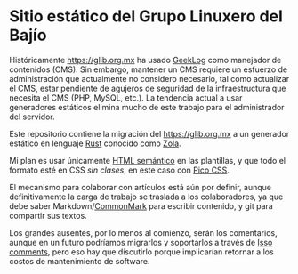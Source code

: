 # Sitio estático del Grupo Linuxero del Bajío

Históricamente <https://glib.org.mx> ha usado
[GeekLog](https://www.geeklog.net/) como manejador de contenidos (CMS). Sin
embargo, mantener un CMS requiere un esfuerzo de administración que actualmente
no considero necesario, tal como actualizar el CMS, estar pendiente de agujeros
de seguridad de la infraestructura que necesita el CMS (PHP, MySQL, etc.). La
tendencia actual a usar generadores estáticos elimina mucho de este trabajo para
el administrador del servidor.

Este repositorio contiene la migración del <https://glib.org.mx> a un generador
estático en lenguaje [Rust](https://www.rust-lang.org) conocido como
[Zola](https://www.getzola.org).

Mi plan es usar únicamente [HTML
semántico](https://es.wikipedia.org/wiki/HTML_sem%C3%A1ntico) en las plantillas,
y que todo el formato esté en CSS *sin clases*, en este caso con [Pico
CSS](https://picocss.com/).

El mecanismo para colaborar con artículos está aún por definir, aunque
definitivamente la carga de trabajo se traslada a los colaboradores, ya que debe
saber Markdown/[CommonMark](https://spec.commonmark.org) para escribir
contenido, y git para compartir sus textos.

Los grandes ausentes, por lo menos al comienzo, serán los comentarios, aunque en
un futuro podríamos migrarlos y soportarlos a través de [Isso
comments](https://isso-comments.de/), pero eso hay que discutirlo porque
implicarían retornar a los costos de mantenimiento de software.
